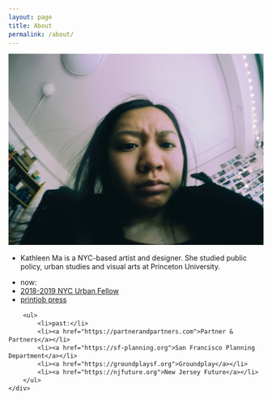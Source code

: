```yaml
---
layout: page
title: About
permalink: /about/
---
```



<div class="row">
	<div class="col-md-6">
		<img src="/img/mug.png">
	</div>
	<div class="col-md-6">
		<ul>
			<li>Kathleen Ma is a NYC-based artist and designer. She studied public policy, urban studies and visual arts at Princeton University. </li>
		</ul>
		<ul>
			<li>now:</li>
			<li><a href="https://facebook.com/NYCUrbanFellows/">2018-2019 NYC Urban Fellow</a></li>
			<li><a href="https://printjob.press">printjob press</a></li>
		</ul>

		<ul>
			<li>past:</li>
			<li><a href="https://partnerandpartners.com">Partner & Partners</a></li>
			<li><a href="https://sf-planning.org">San Francisco Planning Department</a></li>
			<li><a href="https://groundplaysf.org">Groundplay</a></li>
			<li><a href="https://njfuture.org">New Jersey Future</a></li>
		</ul>
 	</div>
</div>







